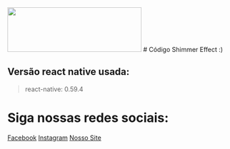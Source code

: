 <img src="https://sujeitoprogramador.com/wp-content/uploads/2018/04/cropped-SujeitoP-1.png" width="300" height="100">
# Código Shimmer Effect :)

## Versão react native usada: 
> react-native: 0.59.4 

# Siga nossas redes sociais:
[Facebook](https://www.facebook.com/sujeitoprogramador/)
[Instagram](https://instagram.com/sujeitoprogramador/)
[Nosso Site](https://sujeitoprogramador.com/)